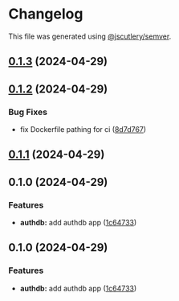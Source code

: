 # Changelog

This file was generated using [@jscutlery/semver](https://github.com/jscutlery/semver).

## [0.1.3](https://github.com/jdwillmsen/jdw/compare/authdb-0.1.2...authdb-0.1.3) (2024-04-29)

## [0.1.2](https://github.com/jdwillmsen/jdw/compare/authdb-0.1.1...authdb-0.1.2) (2024-04-29)

### Bug Fixes

- fix Dockerfile pathing for ci ([8d7d767](https://github.com/jdwillmsen/jdw/commit/8d7d7673e70d7062feee29616082da590ccfc176))

## [0.1.1](https://github.com/jdwillmsen/jdw/compare/authdb-0.1.0...authdb-0.1.1) (2024-04-29)

## 0.1.0 (2024-04-29)

### Features

- **authdb:** add authdb app ([1c64733](https://github.com/jdwillmsen/jdw/commit/1c6473313ff764f1044ae66533cfe5935a053494))

## 0.1.0 (2024-04-29)

### Features

- **authdb:** add authdb app ([1c64733](https://github.com/jdwillmsen/jdw/commit/1c6473313ff764f1044ae66533cfe5935a053494))

